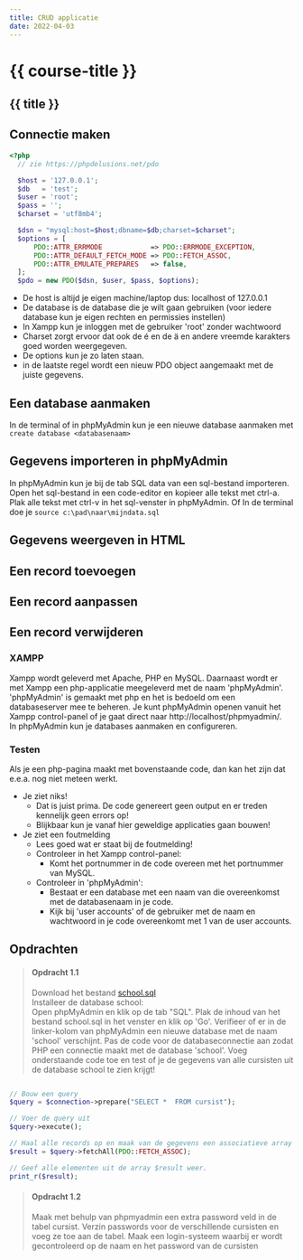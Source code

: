 ```yaml
---
title: CRUD applicatie
date: 2022-04-03
---
```


# {{ course-title }}

## {{ title }}

## Connectie maken
```php
<?php
  // zie https://phpdelusions.net/pdo

  $host = '127.0.0.1';
  $db   = 'test';
  $user = 'root';
  $pass = '';
  $charset = 'utf8mb4';

  $dsn = "mysql:host=$host;dbname=$db;charset=$charset";
  $options = [
      PDO::ATTR_ERRMODE            => PDO::ERRMODE_EXCEPTION,
      PDO::ATTR_DEFAULT_FETCH_MODE => PDO::FETCH_ASSOC,
      PDO::ATTR_EMULATE_PREPARES   => false,
  ];
  $pdo = new PDO($dsn, $user, $pass, $options);

```
* De host is altijd je eigen machine/laptop dus: localhost of 127.0.0.1
* De database is de database die je wilt gaan gebruiken (voor iedere database kun je eigen rechten en permissies instellen)
* In Xampp kun je inloggen met de gebruiker 'root' zonder wachtwoord
* Charset zorgt ervoor dat ook de é en de ä en andere vreemde karakters goed worden weergegeven. 
* De options kun je zo laten staan.
* in de laatste regel wordt een nieuw PDO object aangemaakt met de juiste gegevens.

## Een database aanmaken
In de terminal of in phpMyAdmin kun je een nieuwe database aanmaken met `create database <databasenaam>`

## Gegevens importeren in phpMyAdmin
In phpMyAdmin kun je bij de tab SQL data van een sql-bestand importeren. Open het sql-bestand in een code-editor en kopieer alle tekst met ctrl-a. Plak alle tekst met ctrl-v in het sql-venster in phpMyAdmin.
Of
In de terminal doe je `source c:\pad\naar\mijndata.sql`
## Gegevens weergeven in HTML
## Een record toevoegen
## Een record aanpassen
## Een record verwijderen



### XAMPP
Xampp wordt geleverd met Apache, PHP en MySQL. Daarnaast wordt er met Xampp een php-applicatie meegeleverd met de naam 'phpMyAdmin'. 'phpMyAdmin' is gemaakt met php en het is bedoeld om een databaseserver mee te beheren. Je kunt phpMyAdmin openen vanuit het Xampp control-panel of je gaat direct naar http://localhost/phpmyadmin/.  
In phpMyAdmin kun je databases aanmaken en configureren.

### Testen
Als je een php-pagina maakt met bovenstaande code, dan kan het zijn dat e.e.a. nog niet meteen werkt.
* Je ziet niks!
  * Dat is juist prima. De code genereert geen output en er treden kennelijk geen errors op!
  * Blijkbaar kun je vanaf hier geweldige applicaties gaan bouwen!
* Je ziet een foutmelding
  * Lees goed wat er staat bij de foutmelding!
  * Controleer in het Xampp control-panel:
    * Komt het portnummer in de code overeen met het portnummer van MySQL.
  * Controleer in 'phpMyAdmin':
    * Bestaat er een database met een naam van die overeenkomst met de databasenaam in je code.
    * Kijk bij 'user accounts' of de gebruiker met de naam en wachtwoord in je code overeenkomt met 1 van de user accounts.

## Opdrachten

> #### Opdracht 1.1
> Download het bestand [school.sql](https://static.edutorial.nl/php2/school.sql)  
> Installeer de database school:  
> Open phpMyAdmin en klik op de tab "SQL". Plak de inhoud van het bestand school.sql in het venster en klik op 'Go'. 
> Verifieer of er in de linker-kolom van phpMyAdmin een nieuwe database met de naam 'school' verschijnt.
> Pas de code voor de databaseconnectie aan zodat PHP een connectie maakt met de database 'school'.
> Voeg onderstaande code toe en test of je de gegevens van alle cursisten uit de database school te zien krijgt!

```php

// Bouw een query
$query = $connection->prepare("SELECT *  FROM cursist");

// Voer de query uit
$query->execute();

// Haal alle records op en maak van de gegevens een associatieve array
$result = $query->fetchAll(PDO::FETCH_ASSOC);

// Geef alle elementen uit de array $result weer.
print_r($result);

```

> #### Opdracht 1.2
> Maak met behulp van phpmyadmin een extra password veld in de tabel cursist.
> Verzin passwords voor de verschillende cursisten en voeg ze toe aan de tabel.
> Maak een login-systeem waarbij er wordt gecontroleerd op de naam en het password van de cursisten



